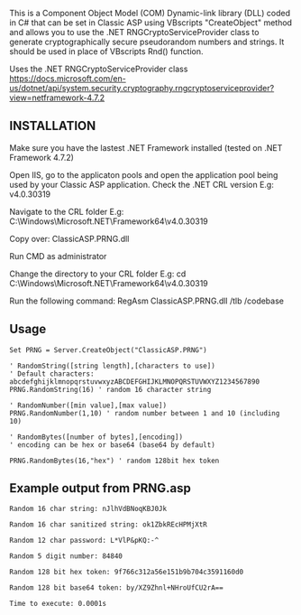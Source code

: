 This is a Component Object Model (COM) Dynamic-link library (DLL) coded in C# that can be set in Classic ASP using VBscripts "CreateObject" method and allows you to use the .NET RNGCryptoServiceProvider class to generate cryptographically secure pseudorandom numbers and strings. It should be used in place of VBscripts Rnd() function.

Uses the .NET RNGCryptoServiceProvider class
https://docs.microsoft.com/en-us/dotnet/api/system.security.cryptography.rngcryptoserviceprovider?view=netframework-4.7.2

## INSTALLATION

Make sure you have the lastest .NET Framework installed (tested on .NET Framework 4.7.2)

Open IIS, go to the applicaton pools and open the application pool being used by your Classic ASP application. Check the .NET CRL version E.g: v4.0.30319

Navigate to the CRL folder E.g: C:\Windows\Microsoft.NET\Framework64\v4.0.30319

Copy over: ClassicASP.PRNG.dll

Run CMD as administrator

Change the directory to your CRL folder E.g: cd C:\Windows\Microsoft.NET\Framework64\v4.0.30319

Run the following command: RegAsm ClassicASP.PRNG.dll /tlb /codebase

## Usage

	Set PRNG = Server.CreateObject("ClassicASP.PRNG")

	' RandomString([string length],[characters to use])
	' Default characters: abcdefghijklmnopqrstuvwxyzABCDEFGHIJKLMNOPQRSTUVWXYZ1234567890
	PRNG.RandomString(16) ' random 16 character string

	' RandomNumber([min value],[max value])
	PRNG.RandomNumber(1,10) ' random number between 1 and 10 (including 10)

	' RandomBytes([number of bytes],[encoding])
	' encoding can be hex or base64 (base64 by default)

	PRNG.RandomBytes(16,"hex") ' random 128bit hex token
  
## Example output from PRNG.asp
  
	Random 16 char string: nJlhVdBNoqKBJ0Jk

	Random 16 char sanitized string: ok1ZbkREcHPMjXtR

	Random 12 char password: L*VlP&pKQ:-^

	Random 5 digit number: 84840

	Random 128 bit hex token: 9f766c312a56e151b9b704c3591160d0

	Random 128 bit base64 token: by/XZ9Zhnl+NHroUfCU2rA==

	Time to execute: 0.0001s
